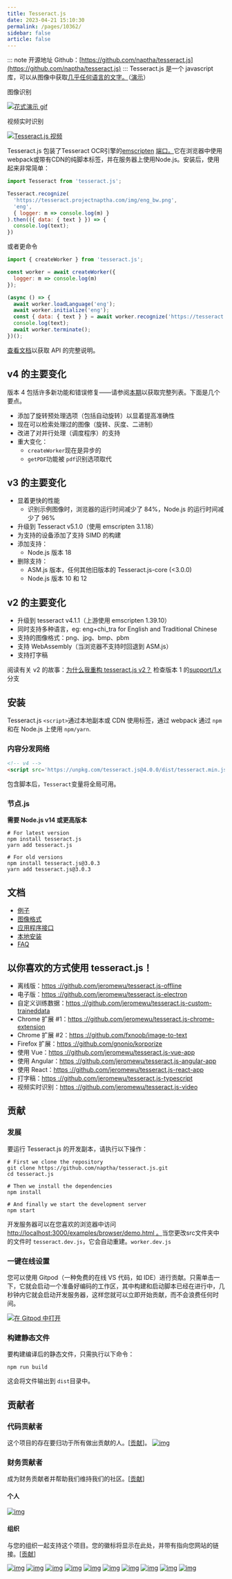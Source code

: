 ```yaml
---
title: Tesseract.js
date: 2023-04-21 15:10:30
permalink: /pages/10362/
sidebar: false
article: false
---
```

::: note 开源地址
Github：[https://github.com/naptha/tesseract.js](https://github.com/naptha/tesseract.js)
::: 
Tesseract.js 是一个 javascript 库，可以从图像中获取[几乎任何语言的文字。](https://github.com/naptha/tesseract.js/blob/master/docs/tesseract_lang_list.md)（[演示](http://tesseract.projectnaptha.com/)）

图像识别

[![花式演示 gif](https://github.com/naptha/tesseract.js/raw/master/docs/images/demo.gif)](http://tesseract.projectnaptha.com/)

视频实时识别

[![Tesseract.js 视频](https://github.com/naptha/tesseract.js/raw/master/docs/images/video-demo.gif)](https://github.com/jeromewu/tesseract.js-video)

Tesseract.js 包装了Tesseract OCR引擎的[emscripten](https://github.com/kripken/emscripten) [端口。](https://github.com/naptha/tesseract.js-core)它在浏览器中使用webpack或带有CDN的纯脚本标签，并在服务器上使用Node.js。安装后，使用起来非常简单：

```js
import Tesseract from 'tesseract.js';

Tesseract.recognize(
  'https://tesseract.projectnaptha.com/img/eng_bw.png',
  'eng',
  { logger: m => console.log(m) }
).then(({ data: { text } }) => {
  console.log(text);
})
```

或者更命令

```js
import { createWorker } from 'tesseract.js';

const worker = await createWorker({
  logger: m => console.log(m)
});

(async () => {
  await worker.loadLanguage('eng');
  await worker.initialize('eng');
  const { data: { text } } = await worker.recognize('https://tesseract.projectnaptha.com/img/eng_bw.png');
  console.log(text);
  await worker.terminate();
})();
```

[查看文档](https://github.com/naptha/tesseract.js#documentation)以获取 API 的完整说明。

## v4 的主要变化

版本 4 包括许多新功能和错误修复——请参阅[本期](https://github.com/naptha/tesseract.js/issues/662)以获取完整列表。下面是几个要点。

- 添加了旋转预处理选项（包括自动旋转）以显着提高准确性
- 现在可以检索处理过的图像（旋转、灰度、二进制）
- 改进了对并行处理（调度程序）的支持
- 重大变化：
  - `createWorker`现在是异步的
  - `getPDF`功能被 `pdf`识别选项取代

## v3 的主要变化

- 显着更快的性能
  - 识别示例图像时，浏览器的运行时间减少了 84%，Node.js 的运行时间减少了 96%
- 升级到 Tesseract v5.1.0（使用 emscripten 3.1.18）
- 为支持的设备添加了支持 SIMD 的构建
- 添加支持：
  - Node.js 版本 18
- 删除支持：
  - ASM.js 版本，任何其他旧版本的 Tesseract.js-core (<3.0.0)
  - Node.js 版本 10 和 12

## v2 的主要变化

- 升级到 tesseract v4.1.1（上游使用 emscripten 1.39.10）
- 同时支持多种语言，eg: eng+chi_tra for English and Traditional Chinese
- 支持的图像格式：png、jpg、bmp、pbm
- 支持 WebAssembly（当浏览器不支持时回退到 ASM.js）
- 支持打字稿

阅读有关 v2 的故事：[为什么我重构 tesseract.js v2？](https://jeromewu.github.io/why-i-refactor-tesseract.js-v2/) 检查版本 1 的[support/1.x](https://github.com/naptha/tesseract.js/tree/support/1.x)分支

## 安装

Tesseract.js `<script>`通过本地副本或 CDN 使用标签，通过 webpack 通过 `npm`和在 Node.js 上使用 `npm/yarn`.

### 内容分发网络

```html
<!-- v4 -->
<script src='https://unpkg.com/tesseract.js@4.0.0/dist/tesseract.min.js'></script>
```

包含脚本后，`Tesseract`变量将全局可用。

### 节点.js

**需要 Node.js v14 或更高版本**

```shell
# For latest version
npm install tesseract.js
yarn add tesseract.js

# For old versions
npm install tesseract.js@3.0.3
yarn add tesseract.js@3.0.3
```

## 文档

- [例子](https://github.com/naptha/tesseract.js/blob/master/docs/examples.md)
- [图像格式](https://github.com/naptha/tesseract.js/blob/master/docs/image-format.md)
- [应用程序接口](https://github.com/naptha/tesseract.js/blob/master/docs/api.md)
- [本地安装](https://github.com/naptha/tesseract.js/blob/master/docs/local-installation.md)
- [FAQ](https://github.com/naptha/tesseract.js/blob/master/docs/faq.md)

## 以你喜欢的方式使用 tesseract.js！

- 离线版：[https ://github.com/jeromewu/tesseract.js-offline](https://github.com/jeromewu/tesseract.js-offline)
- 电子版：[https ://github.com/jeromewu/tesseract.js-electron](https://github.com/jeromewu/tesseract.js-electron)
- 自定义训练数据：[https ://github.com/jeromewu/tesseract.js-custom-traineddata](https://github.com/jeromewu/tesseract.js-custom-traineddata)
- Chrome 扩展 #1：[https ://github.com/jeromewu/tesseract.js-chrome-extension](https://github.com/jeromewu/tesseract.js-chrome-extension)
- Chrome 扩展 #2：[https ://github.com/fxnoob/image-to-text](https://github.com/fxnoob/image-to-text)
- Firefox 扩展：[https ://github.com/gnonio/korporize](https://github.com/gnonio/korporize)
- 使用 Vue：[https ://github.com/jeromewu/tesseract.js-vue-app](https://github.com/jeromewu/tesseract.js-vue-app)
- 使用 Angular：[https ://github.com/jeromewu/tesseract.js-angular-app](https://github.com/jeromewu/tesseract.js-angular-app)
- 使用 React：[https ://github.com/jeromewu/tesseract.js-react-app](https://github.com/jeromewu/tesseract.js-react-app)
- 打字稿：[https ://github.com/jeromewu/tesseract.js-typescript](https://github.com/jeromewu/tesseract.js-typescript)
- 视频实时识别：[https ://github.com/jeromewu/tesseract.js-video](https://github.com/jeromewu/tesseract.js-video)

## 贡献

### 发展

要运行 Tesseract.js 的开发副本，请执行以下操作：

```shell
# First we clone the repository
git clone https://github.com/naptha/tesseract.js.git
cd tesseract.js

# Then we install the dependencies
npm install

# And finally we start the development server
npm start
```

开发服务器可以在您喜欢的浏览器中访问[http://localhost:3000/examples/browser/demo.html 。](http://localhost:3000/examples/browser/demo.html)当您更改src文件夹中的文件时 `tesseract.dev.js`，它会自动重建。`worker.dev.js`

### 一键在线设置

您可以使用 Gitpod（一种免费的在线 VS 代码，如 IDE）进行贡献。只需单击一下，它就会启动一个准备好编码的工作区，其中构建和启动脚本已经在进行中，几秒钟内它就会启动开发服务器，这样您就可以立即开始贡献，而不会浪费任何时间。

[![在 Gitpod 中打开](https://camo.githubusercontent.com/76e60919474807718793857d8eb615e7a50b18b04050577e5a35c19421f260a3/68747470733a2f2f676974706f642e696f2f627574746f6e2f6f70656e2d696e2d676974706f642e737667)](https://gitpod.io/#https://github.com/naptha/tesseract.js/blob/master/examples/browser/demo.html)

### 构建静态文件

要构建编译后的静态文件，只需执行以下命令：

```shell
npm run build
```

这会将文件输出到 `dist`目录中。

## 贡献者

### 代码贡献者

这个项目的存在要归功于所有做出贡献的人。[[贡献](https://github.com/naptha/tesseract.js/blob/master/CONTRIBUTING.md)]。 [![img](https://camo.githubusercontent.com/67e4f4a29bccde7461785d9a0bff60f39ba6548810d7e50d688a091418fd5148/68747470733a2f2f6f70656e636f6c6c6563746976652e636f6d2f7465737365726163746a732f636f6e7472696275746f72732e7376673f77696474683d38393026627574746f6e3d66616c7365)](https://github.com/naptha/tesseract.js/graphs/contributors)

### 财务贡献者

成为财务贡献者并帮助我们维持我们的社区。[[贡献](https://opencollective.com/tesseractjs/contribute)]

#### 个人

[![img](https://camo.githubusercontent.com/21e614fe9c491e66af5530201b584e493b11ca650e3e018d0570276527783205/68747470733a2f2f6f70656e636f6c6c6563746976652e636f6d2f7465737365726163746a732f696e646976696475616c732e7376673f77696474683d383930)](https://opencollective.com/tesseractjs)

#### 组织

与您的组织一起支持这个项目。您的徽标将显示在此处，并带有指向您网站的链接。[[贡献](https://opencollective.com/tesseractjs/contribute)]

[![img](https://camo.githubusercontent.com/b747ed7530d7dcdd7d36ad1cee6e448db464934941360be88c6cceefa8a06694/68747470733a2f2f6f70656e636f6c6c6563746976652e636f6d2f7465737365726163746a732f6f7267616e697a6174696f6e2f302f6176617461722e737667)](https://opencollective.com/tesseractjs/organization/0/website) [![img](https://camo.githubusercontent.com/0ffb02892371046539d128e0f36ac163cd677c059d5d1a360280e0beec13a5bb/68747470733a2f2f6f70656e636f6c6c6563746976652e636f6d2f7465737365726163746a732f6f7267616e697a6174696f6e2f312f6176617461722e737667)](https://opencollective.com/tesseractjs/organization/1/website) [![img](https://camo.githubusercontent.com/6e47e2f6f19af2ad6bbef78fc60af6687ce7b4b667960b6ed0f5a01d70118b58/68747470733a2f2f6f70656e636f6c6c6563746976652e636f6d2f7465737365726163746a732f6f7267616e697a6174696f6e2f322f6176617461722e737667)](https://opencollective.com/tesseractjs/organization/2/website) [![img](https://camo.githubusercontent.com/315a15cf3ebc28b6a6d5437e9107fb52383e9ff462d835df5653cc13ef884fbd/68747470733a2f2f6f70656e636f6c6c6563746976652e636f6d2f7465737365726163746a732f6f7267616e697a6174696f6e2f332f6176617461722e737667)](https://opencollective.com/tesseractjs/organization/3/website) [![img](https://camo.githubusercontent.com/b1d61a7824dee7cd67757a8ef815f269c8c0e91fe6d90ded6c8caa3e944f22bc/68747470733a2f2f6f70656e636f6c6c6563746976652e636f6d2f7465737365726163746a732f6f7267616e697a6174696f6e2f342f6176617461722e737667)](https://opencollective.com/tesseractjs/organization/4/website) [![img](https://camo.githubusercontent.com/271c7820be8cc237657c6d0a5ec4c4164d7108badbc7c6da9b15c3887bdaf68f/68747470733a2f2f6f70656e636f6c6c6563746976652e636f6d2f7465737365726163746a732f6f7267616e697a6174696f6e2f352f6176617461722e737667)](https://opencollective.com/tesseractjs/organization/5/website) [![img](https://camo.githubusercontent.com/71c780e8f3cf69550f4b58905c177581ddfd2fccfa3bfa50a4282c7060ae6592/68747470733a2f2f6f70656e636f6c6c6563746976652e636f6d2f7465737365726163746a732f6f7267616e697a6174696f6e2f362f6176617461722e737667)](https://opencollective.com/tesseractjs/organization/6/website) [![img](https://camo.githubusercontent.com/52f5bedb6f7540c4f194ed065fab895a9fe903d35a106a75c8a5f55ac30e1ad7/68747470733a2f2f6f70656e636f6c6c6563746976652e636f6d2f7465737365726163746a732f6f7267616e697a6174696f6e2f372f6176617461722e737667)](https://opencollective.com/tesseractjs/organization/7/website) [![img](https://camo.githubusercontent.com/882c1ff5321fd98067a847cddf3529e11bd6f0a92eaa33048f1a7401ed0f2831/68747470733a2f2f6f70656e636f6c6c6563746976652e636f6d2f7465737365726163746a732f6f7267616e697a6174696f6e2f382f6176617461722e737667)](https://opencollective.com/tesseractjs/organization/8/website) [![img](https://camo.githubusercontent.com/272be9fe167e8b2a4319cd954aad6b8ee1fcbb41e8fc2bd417fc189e0e3f8cd8/68747470733a2f2f6f70656e636f6c6c6563746976652e636f6d2f7465737365726163746a732f6f7267616e697a6174696f6e2f392f6176617461722e737667)](https://opencollective.com/tesseractjs/organization/9/website)